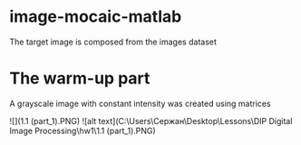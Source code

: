 # image-mocaic-matlab
The target image is composed from the images dataset

# The warm-up part
A grayscale image with constant intensity was created using matrices


![](1.1 (part_1).PNG)
![alt text](C:\Users\Сержан\Desktop\Lessons\DIP Digital Image Processing\hw1\1.1 (part_1).PNG)


